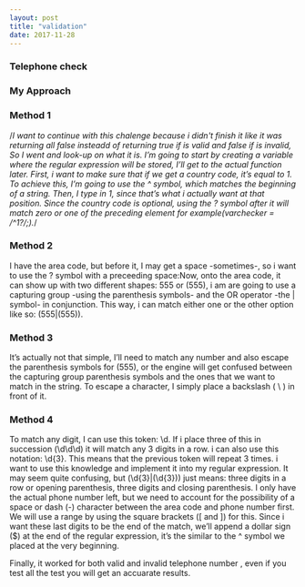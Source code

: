 ```yaml
---
layout: post
title: "validation"
date: 2017-11-28
---
```


### Telephone check

### My Approach

### Method 1

/*I want to  continue with this chalenge because i didn't finish  it like it was returning all false insteadd of returning true if is valid and false if is invalid, So I went and look-up on what it is. I’m going to start by creating a variable where the regular expression will be stored, I’ll get to the actual function later. First, i want to  make sure that if we get a country code, it’s equal to 1. To achieve this, I’m going to use the ^ symbol, which matches the beginning of a string. Then, I type in 1, since that’s what i actually want at that position. Since the country code is optional, using the ? symbol after it will match  zero or one of the preceding element for example(varchecker = /^1?/;).*/

### Method 2

I  have the area code, but before it, I may get a space -sometimes-, so 
i want to  use the ? symbol with a preceeding space:Now, onto the area code, it can show up with two different shapes: 555 or (555), i am  are going to use a capturing group -using the parenthesis symbols- and the OR operator -the | symbol- in conjunction. This way, i  can match either one or the other option like so: (555|(555)).
### Method 3

It’s actually not that simple, I’ll need to match any number and also escape the parenthesis symbols for (555), or the engine will get confused between the capturing group parenthesis symbols and the ones that we want to match in the string. To escape a character, I simply place a backslash ( \ ) in front of it.

### Method 4

To match any digit, I can use this token: \d. If i place three of this in succession (\d\d\d) it will match any 3 digits in a row. i can also use this notation: \d{3}. This means that the previous token will repeat 3 times. i want to use this knowledge and implement it into my regular expression. It may seem quite confusing, but (\d{3}|\(\d{3}\)) just means: three digits in a row or opening parenthesis, three digits and closing parenthesis. I only have the actual phone number left, but we need to account for the possibility of a space or dash (-) character between the area code and phone number first. We will use a range by using the square brackets ([ and ]) for this. Since i want these last digits to be the end of the match, we’ll append a dollar sign ($) at the end of the regular expression, it’s the similar to the ^ symbol we placed at the very beginning.

Finally, it worked for both valid and invalid telephone number , even if you test all the test you will get an accuarate results.
